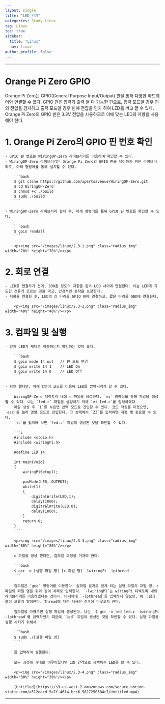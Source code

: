 ```yaml
---
layout: single
title: "LED 켜기"
categories: Study Linux
tag: Linux
toc: true
sidebar:
  title: "Linux"
  nav: linux
author_profile: false
---
```


---
# Orange Pi Zero GPIO

Orange Pi Zero는 GPIO(General Purpose Input/Output) 핀을 통해 다양한 하드웨어와 연결할 수 있다. GPIO 핀은 입력과 출력 둘 다 가능한 핀으로, 입력 모드일 경우 핀의 전압을 감지하고 출력 모드일 경우 핀에 전압을 인가 하여 LED를 켜고 끌 수 있다. Orange Pi Zero의 GPIO 핀은 3.3V 전압을 사용하므로 이에 맞는 LED와 저항을 사용해야 한다.

# 1. Orange Pi Zero의 GPIO 핀 번호 확인
    - GPIO 핀 번호는 WiringOP-Zero 라이브러리를 이용하여 확인할 수 있다.
    - WiringOP-Zero 라이브러리는 Orange Pi Zero의 GPIO 핀을 제어하기 위한 라이브러리로, 아래 명령어를 통해 설치할 수 있다.
        
        ```bash
        $ git clone https://github.com/xpertsavenue/WiringOP-Zero.git
        $ cd WiringOP-Zero
        $ chmod +x ./build
        $ sudo ./build
        ```
        
    - WiringOP-Zero 라이브러리 설치 후, 아래 명령어를 통해 GPIO 핀 번호를 확인할 수 있다.
        
        ```bash
        $ gpio readall
        ```
        
        <p><img src="/images/linux/2.3-1.png" class="radius_img" width="70%" height="70%"/></p>

# 2. 회로 연결
    - LED를 연결하기 전에, 330옴 정도의 저항을 핀과 LED 사이에 연결한다. 이는 LED에 과도한 전류가 흐르는 것을 막고, 안정적인 동작을 보장한다.
    - 저항을 연결한 후, LED의 긴 다리를 GPIO 핀에 연결하고, 짧은 다리를 GND에 연결한다.
        
        <p><img src="/images/linux/2.3-2.png" class="radius_img" width="40%" height="40%"/></p>

# 3. 컴파일 및 실행
    - 먼저 LED가 제대로 작동하는지 확인하는 것이 좋다.
        
        ```bash
        $ gpio mode 14 out   // 핀 모드 변경
        $ gpio write 14 1    // LED On
        $ gpio write 14 0    // LED Off
        ```
        
    - 확인 했다면, 아래 C언어 코드를 이용해 LED를 깜빡거리게 할 수 있다.
        
        WiringOP-Zero 디렉토리 내에 c 파일을 생성한다. `vi` 명령어를 통해 파일을 생성 할 수 있다. 나는 `led.c` 파일을 생성하기 위해 `vi led.c`를 입력하였다.
        파일 생성 후 `i`를 누르면 입력 모드로 진입할 수 있다. 코드 작성을 마쳤으면, `esc`를 눌러 명령 모드로 진입한다. 그 상태에서 `ZZ`를 입력하면 저장 및 종료할 수 있다.
        `ls`를 입력해 보면 `led.c` 파일이 생성된 것을 확인할 수 있다.
        
        ```c
        #include <stdio.h>
        #include <wiringPi.h>
        
        #define LED 14
        
        int main(void)
        {
        	wiringPiSetup();
        
        	pinMode(LED, OUTPUT);
        	while(1)
        	{
        		digitalWrite(LED,1);
        		delay(1000);
        		digitralWrite(LED,0);
        		delay(1000);
        	}
        	return 0;
        }
        ```
        
        <p><img src="/images/linux/2.3-3.png" class="radius_img" width="80%" height="80%"/></p>
        
        c 파일을 생성 했다면, 컴파일 과정을 거쳐야 한다.
        
        ```bash
        $ gcc -o [실행 파일 명] [c 파일 명] -lwiringPi -lpthread
        ```
        
        컴파일은 `gcc` 명령어를 이용한다. 컴파일 결과로 얻게 되는 실행 파일의 파일 명, c 파일의 파일 명을 위와 같이 차례로 입력한다. `-lwiringPi`는 wiringPi 디렉토리 내의 라이브러리를 이용하겠다는 것이다. 마지막에 `-lpthread`를 입력하지 않으면, 위 그림과 같이 오류가 발생한다. Thread에 대한 내용은 추후에 다루고자 한다.
        
        컴파일을 마쳤으면 실행 파일이 생성된다. 나는 `$ gcc -o led led.c -lwiringPi -lpthread`를 입력하였기 때문에 `led` 파일이 생성된 것을 확인할 수 있다. 실행 파일을 실행 시키기 위해서
        
        ```bash
        $ sudo ./[실행 파일 명]
        ```
        
        를 입력하여 실행한다.
        
        모든 과정에 제대로 이루어졌다면 1초 간격으로 깜빡이는 LED를 볼 수 있다.
        
        <p><img src="/images/linux/2.3-4.png" class="radius_img" width="30%" height="30%"/></p>
        
        [Untitled](https://s3-us-west-2.amazonaws.com/secure.notion-static.com/a512eacd-5a7f-4614-bcc6-5827250384c7/Untitled.mp4)


---